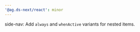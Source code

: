 ```yaml
---
'@ag.ds-next/react': minor
---
```


side-nav: Add `always` and `whenActive` variants for nested items.
